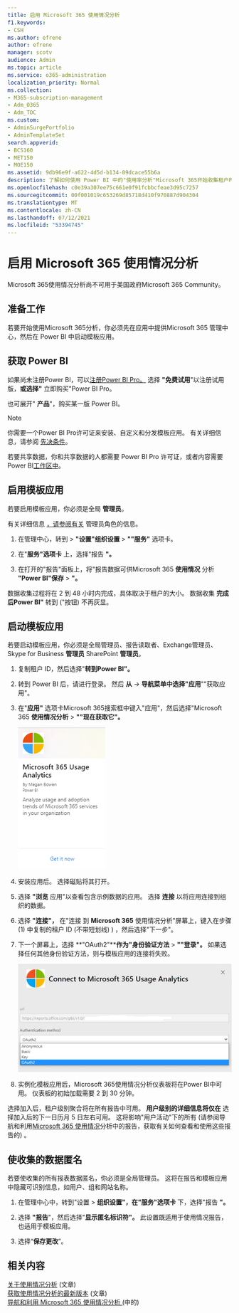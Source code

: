```yaml
---
title: 启用 Microsoft 365 使用情况分析
f1.keywords:
- CSH
ms.author: efrene
author: efrene
manager: scotv
audience: Admin
ms.topic: article
ms.service: o365-administration
localization_priority: Normal
ms.collection:
- M365-subscription-management
- Adm_O365
- Adm_TOC
ms.custom:
- AdminSurgePortfolio
- AdminTemplateSet
search.appverid:
- BCS160
- MET150
- MOE150
ms.assetid: 9db96e9f-a622-4d5d-b134-09dcace55b6a
description: 了解如何使用 Power BI 中的"使用率分析"Microsoft 365开始收集租户Power BI。
ms.openlocfilehash: c0e39a307ee75c661e0f91fcbbcfeae3d95c7257
ms.sourcegitcommit: 00f001019c653269d85718d410f970887d904304
ms.translationtype: MT
ms.contentlocale: zh-CN
ms.lasthandoff: 07/12/2021
ms.locfileid: "53394745"
---
```

# <a name="enable-microsoft-365-usage-analytics"></a>启用 Microsoft 365 使用情况分析

Microsoft 365使用情况分析尚不可用于美国政府Microsoft 365 Community。

## <a name="before-you-begin"></a>准备工作

若要开始使用Microsoft 365分析，你必须先在应用中提供Microsoft 365 管理中心，然后在 Power BI 中启动模板应用。

## <a name="get-power-bi"></a>获取 Power BI

如果尚未注册Power BI，可以[注册Power BI Pro。](https://go.microsoft.com/fwlink/p/?linkid=845347) 选择 **"免费试用**"以注册试用版，**或选择"** 立即购买"Power BI Pro。


也可展开" **产品**"，购买某一版 Power BI。

> [!NOTE]
> 你需要一个Power BI Pro许可证来安装、自定义和分发模板应用。 有关详细信息，请参阅 [先决条件](/power-bi/service-template-apps-install-distribute?source=docs#prerequisites)。

若要共享数据，你和共享数据的人都需要 Power BI Pro 许可证，或者内容需要Power BI[工作区中](/power-bi/service-premium-what-is)。

## <a name="enable-the-template-app"></a>启用模板应用

若要启用模板应用，你必须是全局 **管理员**。

有关详细信息 [，请参阅有关](../add-users/about-admin-roles.md) 管理员角色的信息。

1. 在管理中心，转到 \> **"设置"组织设置** \> **""服务"** 选项卡。

2. 在"**服务"选项卡** 上，选择"报告 **"。**

3. 在打开的"报告"面板上，将"报告数据可供Microsoft 365 **使用情况** 分析 **"Power BI"保存** \> **"。**

数据收集过程将在 2 到 48 小时内完成，具体取决于租户的大小。 数据收集 **完成后Power BI"** 转到 ("按钮) 不再灰显。

## <a name="start-the-template-app"></a>启动模板应用

若要启动模板应用，你必须是全局管理员、报告读取者、Exchange管理员、Skype for Business **管理员** SharePoint **管理员**。

1. 复制租户 ID，然后选择"**转到Power BI"。**

2. 转到 Power BI 后，请进行登录。 然后 **从** -> **导航菜单中选择"应用**""获取应用"。

3. 在"**应用"** 选项卡Microsoft 365搜索框中键入"应用"，然后选择"Microsoft 365 **使用情况分析** \> **""现在获取它"。**

    [![选择"现在获取"](../../media/78102250-9874-4a32-8365-436f13560b52.png)](https://app.powerbi.com/groups/me/getapps/services/cia_microsoft365.microsoft-365-usage-analytics)

4. 安装应用后。 选择磁贴将其打开。

5. 选择 **"浏览** 应用"以查看包含示例数据的应用。 选择 **连接** 以将应用连接到组织的数据。

6. 选择 **"连接"，** 在"连接 到 **Microsoft 365** 使用情况分析"屏幕上，键入在步骤 (1) 中复制的租户 ID (不带短划线) ) ，然后选择"下一步"。

7. 下一个屏幕上，选择 **"OAuth2"****作为"身份验证方法** \> **""登录"。** 如果选择任何其他身份验证方法，则与模板应用的连接将失败。

    ![选择 Microsoft 帐户作为身份验证方法](../../media/ab6f0463-c3f7-4088-a605-67c699fa86adnew.png)

8. 实例化模板应用后，Microsoft 365使用情况分析仪表板将在Power BI中可用。 仪表板的初始加载需要 2 到 30 分钟。

选择加入后，租户级别聚合将在所有报告中可用。 **用户级别的详细信息将仅在** 选择加入后的下一日历月 5 日左右可用。 这将影响"用户活动"下的所有 (请参阅导航和利用[Microsoft 365 使用情况](navigate-and-utilize-reports.md)分析中的报告，获取有关如何查看和使用这些报告的) 。

## <a name="make-the-collected-data-anonymous"></a>使收集的数据匿名

若要使收集的所有报表数据匿名，你必须是全局管理员。 这将在报告和模板应用中隐藏可识别信息，如用户、组和网站名称。

1. 在管理中心中，转到"设置 \> **组织设置"，在"服务"选项卡** 下，选择"报告 **"。**

2. 选择 **"报告**"，然后选择"**显示匿名标识符"。** 此设置既适用于使用情况报告，也适用于模板应用。

3. 选择“**保存更改**”。

## <a name="related-content"></a>相关内容

[关于使用情况分析](usage-analytics.md) (文章) \
[获取使用情况分析的最新版本](get-the-latest-version-of-usage-analytics.md) (文章) \
[导航和利用 Microsoft 365 使用情况分析 (](navigate-and-utilize-reports.md)中的) 